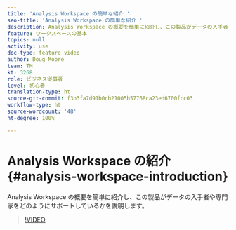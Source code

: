 ```yaml
---
title: 'Analysis Workspace の簡単な紹介 '
seo-title: 'Analysis Workspace の簡単な紹介 '
description: Analysis Workspace の概要を簡単に紹介し、この製品がデータの入手者や専門家をどのようにサポートしているかを説明します。
feature: ワークスペースの基本
topics: null
activity: use
doc-type: feature video
author: Doug Moore
team: TM
kt: 3268
role: ビジネス従事者
level: 初心者
translation-type: ht
source-git-commit: f3b3fa7d91b0cb21005b57768ca23ed6700fcc03
workflow-type: ht
source-wordcount: '48'
ht-degree: 100%

---
```



# Analysis Workspace の紹介 {#analysis-workspace-introduction}

Analysis Workspace の概要を簡単に紹介し、この製品がデータの入手者や専門家をどのようにサポートしているかを説明します。

>[!VIDEO](https://video.tv.adobe.com/v/28165/?quality=12)
